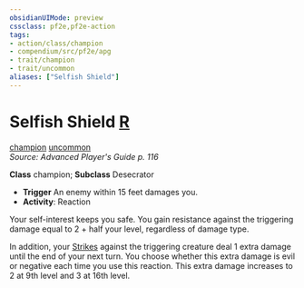 ```yaml
---
obsidianUIMode: preview
cssclass: pf2e,pf2e-action
tags:
- action/class/champion
- compendium/src/pf2e/apg
- trait/champion
- trait/uncommon
aliases: ["Selfish Shield"]
---
```

# Selfish Shield [R](../core-rulebook/chapter-9-playing-the-game.md#Actions "Reaction")
[champion](../traits/champion.md)  [uncommon](../traits/uncommon.md)  
*Source: Advanced Player's Guide p. 116*  

**Class** champion; **Subclass** Desecrator
- **Trigger** An enemy within 15 feet damages you.
- **Activity**: Reaction

Your self-interest keeps you safe. You gain resistance against the triggering damage equal to 2 + half your level, regardless of damage type.

In addition, your [Strikes](strike.md) against the triggering creature deal 1 extra damage until the end of your next turn. You choose whether this extra damage is evil or negative each time you use this reaction. This extra damage increases to 2 at 9th level and 3 at 16th level.